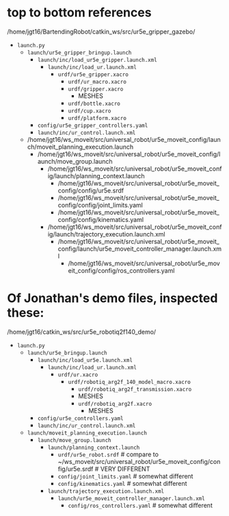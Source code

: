 # top to bottom references
/home/jgt16/BartendingRobot/catkin_ws/src/ur5e_gripper_gazebo/
- `launch.py`
    - `launch/ur5e_gripper_bringup.launch`
        - `launch/inc/load_ur5e_gripper.launch.xml`
            - `launch/inc/load_ur.launch.xml`
                - `urdf/ur5e_gripper.xacro`
                    - `urdf/ur_macro.xacro`
                    - `urdf/gripper.xacro`
                        - MESHES
                    - `urdf/bottle.xacro`
                    - `urdf/cup.xacro`
                    - `urdf/platform.xacro`
        - `config/ur5e_gripper_controllers.yaml`
        - `launch/inc/ur_control.launch.xml`
    - /home/jgt16/ws_moveit/src/universal_robot/ur5e_moveit_config/launch/moveit_planning_execution.launch
        - /home/jgt16/ws_moveit/src/universal_robot/ur5e_moveit_config/launch/move_group.launch
            - /home/jgt16/ws_moveit/src/universal_robot/ur5e_moveit_config/launch/planning_context.launch
                - /home/jgt16/ws_moveit/src/universal_robot/ur5e_moveit_config/config/ur5e.srdf
                - /home/jgt16/ws_moveit/src/universal_robot/ur5e_moveit_config/config/joint_limits.yaml
                - /home/jgt16/ws_moveit/src/universal_robot/ur5e_moveit_config/config/kinematics.yaml
            - /home/jgt16/ws_moveit/src/universal_robot/ur5e_moveit_config/launch/trajectory_execution.launch.xml
                - /home/jgt16/ws_moveit/src/universal_robot/ur5e_moveit_config/launch/ur5e_moveit_controller_manager.launch.xml
                    - /home/jgt16/ws_moveit/src/universal_robot/ur5e_moveit_config/config/ros_controllers.yaml


# Of Jonathan's demo files, inspected these:
/home/jgt16/catkin_ws/src/ur5e_robotiq2f140_demo/
- `launch.py`
    - `launch/ur5e_bringup.launch`
        - `launch/inc/load_ur5e.launch.xml`
            - `launch/inc/load_ur.launch.xml`
                - `urdf/ur.xacro`
                    - `urdf/robotiq_arg2f_140_model_macro.xacro`
                        - `urdf/robotiq_arg2f_transmission.xacro`
                        - MESHES
                        - `urdf/robotiq_arg2f.xacro`
                            - MESHES
        - `config/ur5e_controllers.yaml`
        - `launch/inc/ur_control.launch.xml`   
    - `launch/moveit_planning_execution.launch`
        - `launch/move_group.launch`
            - `launch/planning_context.launch`
                - `urdf/ur5e_robot.srdf` # compare to ~/ws_moveit/src/universal_robot/ur5e_moveit_config/config/ur5e.srdf # VERY DIFFERENT
                - `config/joint_limits.yaml` # somewhat different
                - `config/kinematics.yaml` # somewhat different
            - `launch/trajectory_execution.launch.xml`
                - `launch/ur5e_moveit_controller_manager.launch.xml`
                    - `config/ros_controllers.yaml` # somewhat different